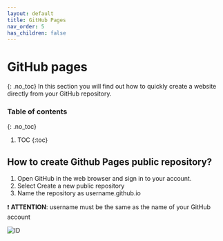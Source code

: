 ```yaml
---
layout: default
title: GitHub Pages
nav_order: 5
has_children: false
---
```


# GitHub pages
{: .no_toc}
In this section you will find out how to quickly create a website directly from your GitHub repository.

### Table of contents
{: .no_toc}

1. TOC
{:toc}

## How to create Github Pages public repository?

1. Open GitHub in the web browser and sign in to your account.
2. Select Create a new public repository
3. Name the repository as username.github.io

❗ **ATTENTION**: username must be the same as the name of your GitHub account

![ID](assets/images/cap1)





